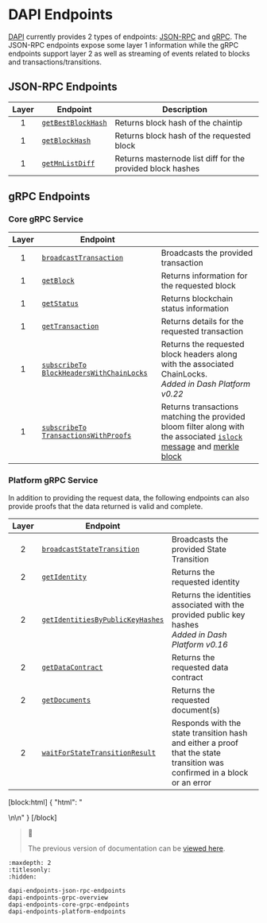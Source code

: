 # DAPI Endpoints

[DAPI](../explanations/dapi.md) currently provides 2 types of endpoints: [JSON-RPC](https://www.jsonrpc.org/) and [gRPC](https://grpc.io/docs/guides/). The JSON-RPC endpoints expose some layer 1 information while the gRPC endpoints support layer 2 as well as streaming of events related to blocks and transactions/transitions.

## JSON-RPC Endpoints

| Layer | Endpoint                                                                           | Description                                                |
| :---: | ---------------------------------------------------------------------------------- | ---------------------------------------------------------- |
|   1   | [`getBestBlockHash`](../reference/dapi-endpoints-json-rpc-endpoints.md#getbestblockhash) | Returns block hash of the chaintip                         |
|   1   | [`getBlockHash`](../reference/dapi-endpoints-json-rpc-endpoints.md#getblockhash)         | Returns block hash of the requested block                  |
|   1   | [`getMnListDiff`](../reference/dapi-endpoints-json-rpc-endpoints.md#getmnlistdiff)       | Returns masternode list diff for the provided block hashes |

## gRPC Endpoints

### Core gRPC Service

| Layer | Endpoint                                                                                                                         |                                                                                                                                                                                                                                                                                           |
| :---: | -------------------------------------------------------------------------------------------------------------------------------- | ----------------------------------------------------------------------------------------------------------------------------------------------------------------------------------------------------------------------------------------------------------------------------------------- |
|   1   | [`broadcastTransaction`](../reference/dapi-endpoints-core-grpc-endpoints.md#broadcasttransaction)                                      | Broadcasts the provided transaction                                                                                                                                                                                                                                                       |
|   1   | [`getBlock`](../reference/dapi-endpoints-core-grpc-endpoints.md#getblock)                                                              | Returns information for the requested block                                                                                                                                                                                                                                               |
|   1   | [`getStatus`](../reference/dapi-endpoints-core-grpc-endpoints.md#getstatus)                                                            | Returns blockchain status information                                                                                                                                                                                                                                                     |
|   1   | [`getTransaction`](../reference/dapi-endpoints-core-grpc-endpoints.md#gettransaction)                                                  | Returns details for the requested transaction                                                                                                                                                                                                                                             |
|   1   | [`subscribeTo` `BlockHeadersWithChainLocks`](../reference/dapi-endpoints-core-grpc-endpoints.md#subscribetoblockheaderswithchainlocks) | Returns the requested block headers along with the associated ChainLocks.<br>_Added in Dash Platform v0.22_                                                                                                                                                                               |
|   1   | [`subscribeTo` `TransactionsWithProofs`](../reference/dapi-endpoints-core-grpc-endpoints.md#subscribetotransactionswithproofs)         | Returns transactions matching the provided bloom filter along with the associated [`islock` message](https://dashcore.readme.io/docs/core-ref-p2p-network-instantsend-messages#islock) and [merkle block](https://dashcore.readme.io/docs/core-ref-p2p-network-data-messages#merkleblock) |

### Platform gRPC Service

In addition to providing the request data, the following endpoints can also provide proofs that the data returned is valid and complete.

| Layer | Endpoint                                                                                                       |                                                                                                                           |
| :---: | -------------------------------------------------------------------------------------------------------------- | ------------------------------------------------------------------------------------------------------------------------- |
|   2   | [`broadcastStateTransition`](../reference/dapi-endpoints-platform-endpoints.md#broadcaststatetransition)             | Broadcasts the provided State Transition                                                                                  |
|   2   | [`getIdentity`](../reference/dapi-endpoints-platform-endpoints.md#getidentity)                                       | Returns the requested identity                                                                                            |
|   2   | [`getIdentitiesByPublicKeyHashes`](../reference/dapi-endpoints-platform-endpoints.md#getidentitiesbypublickeyhashes) | Returns the identities associated with the provided public key hashes<br>_Added in Dash Platform v0.16_                   |
|   2   | [`getDataContract`](../reference/dapi-endpoints-platform-endpoints.md#getdatacontract)                               | Returns the requested data contract                                                                                       |
|   2   | [`getDocuments`](../reference/dapi-endpoints-platform-endpoints.md#getdocuments)                                     | Returns the requested document(s)                                                                                         |
|   2   | [`waitForStateTransitionResult`](../reference/dapi-endpoints-platform-endpoints.md#waitforstatetransitionresult)     | Responds with the state transition hash and either a proof that the state transition was confirmed in a block or an error |

[block:html]
{
  "html": "<div></div>\n<!--\nPrimarily for debugging, don't document - getConsensusParams\n-->\n<style></style>"
}
[/block]

> 📘 
> 
> The previous version of documentation can be [viewed here](https://dashplatform.readme.io/v0.23.0/docs/reference-dapi-endpoints).

```{toctree}
:maxdepth: 2
:titlesonly:
:hidden:

dapi-endpoints-json-rpc-endpoints
dapi-endpoints-grpc-overview
dapi-endpoints-core-grpc-endpoints
dapi-endpoints-platform-endpoints
```
